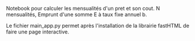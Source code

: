 Notebook pour calculer les mensualités d'un pret et son cout. N mensualités, Emprunt d'une somme E à taux fixe annuel b.

Le fichier main_app.py permet après l'installation de la librairie fastHTML de faire une page interactive. 
